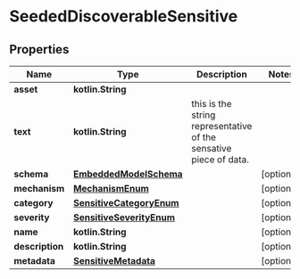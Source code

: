
# SeededDiscoverableSensitive

## Properties
Name | Type | Description | Notes
------------ | ------------- | ------------- | -------------
**asset** | **kotlin.String** |  | 
**text** | **kotlin.String** | this is the string representative of the sensative piece of data. | 
**schema** | [**EmbeddedModelSchema**](EmbeddedModelSchema) |  |  [optional]
**mechanism** | [**MechanismEnum**](MechanismEnum) |  |  [optional]
**category** | [**SensitiveCategoryEnum**](SensitiveCategoryEnum) |  |  [optional]
**severity** | [**SensitiveSeverityEnum**](SensitiveSeverityEnum) |  |  [optional]
**name** | **kotlin.String** |  |  [optional]
**description** | **kotlin.String** |  |  [optional]
**metadata** | [**SensitiveMetadata**](SensitiveMetadata) |  |  [optional]



